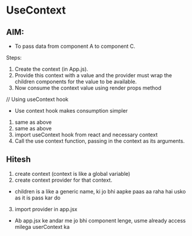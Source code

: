 # UseContext

## AIM:

- To pass data from component A to component C.

Steps:

1. Create the context (in App.js).
2. Provide this context with a value and the provider must wrap the children components for the value to be available.
3. Now consume the context value using render props method

// Using useContext hook

- Use context hook makes consumption simpler

1. same as above
2. same as above
3. import useContext hook from react and necessary context
4. Call the use context function, passing in the context as its arguments.

## Hitesh

1. create context (context is like a global variable)
2. create context provider for that context.

- children is a like a generic name, ki jo bhi aapke paas aa raha hai usko as it is pass kar do

3. import provider in app.jsx

- Ab app.jsx ke andar me jo bhi component lenge, usme already access milega userContext ka

